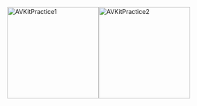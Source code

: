 <img width="210" alt="AVKitPractice1" src="https://github.com/dave17code/AVKitPractice/assets/151927621/bce812cb-b35e-4ce3-a838-bcf3fd8528fa"><img width="210" alt="AVKitPractice2" src="https://github.com/dave17code/AVKitPractice/assets/151927621/f1f30c47-ae74-4b4e-8856-788f38c1a66d">

